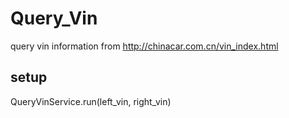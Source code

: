 # Query_Vin
query vin information from http://chinacar.com.cn/vin_index.html


## setup

QueryVinService.run(left_vin, right_vin)
